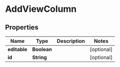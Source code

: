 

# AddViewColumn


## Properties

| Name | Type | Description | Notes |
|------------ | ------------- | ------------- | -------------|
|**editable** | **Boolean** |  |  [optional] |
|**id** | **String** |  |  [optional] |



